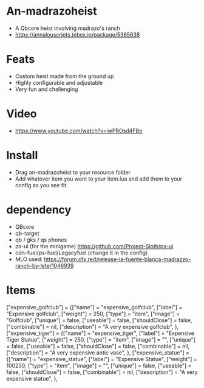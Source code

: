 # An-madrazoheist
- A Qbcore heist involving madrazo's ranch
- https://annalouscripts.tebex.io/package/5385638

# Feats
- Custom heist made from the ground up
- Highly configurable and adjustable
- Very fun and challenging

# Video
- https://www.youtube.com/watch?v=iwPROsd4FBo

# Install
- Drag an-madrazoheist to your resource folder
- Add whatever item you want to your item.lua and add them to your config as you see fit.

# dependency 
- QBcore
- qb-target
- qb / gks / qs phones
- ps-ui (for the minigame) https://github.com/Project-Sloth/ps-ui
- cdn-fuel/ps-fuel/Legacyfuel (change it in the config)
- MLO used: https://forum.cfx.re/t/release-la-fuente-blanca-madrazzo-ranch-by-lete/1046939

# Items

["expensive_golfclub"] 					 	 	 = {["name"] = "expensive_golfclub",  	    						["label"] = "Expensive golfclub",	 				["weight"] = 250, 		["type"] = "item", 		["image"] = "Golfclub", 						["unique"] = false, 	["useable"] = false, 	["shouldClose"] = false,   	["combinable"] = nil,   	 ["description"] = "A very expensive golfclub", },
["expensive_tiger"] 					 	 	 = {["name"] = "expensive_tiger",  	    						["label"] = "Expensive Tiger Statue",	 				["weight"] = 250, 		["type"] = "item", 		["image"] = "", 						["unique"] = false, 	["useable"] = false, 	["shouldClose"] = false,   	["combinable"] = nil,   	 ["description"] = "A very expensive antic vase", },
["expensive_statue"] 					 	 	 = {["name"] = "expensive_statue",  	    						["label"] = "Expensive Statue",	 				["weight"] = 100250, 		["type"] = "item", 		["image"] = "", 						["unique"] = false, 	["useable"] = false, 	["shouldClose"] = false,   	["combinable"] = nil,   	 ["description"] = "A very expensive statue", },